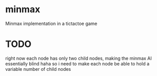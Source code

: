 # minmax
Minmax implementation in a tictactoe game

# TODO
right now each node has only two child nodes, making the minmax AI essentially blind haha
so i need to make each node be able to hold a variable number of child nodes